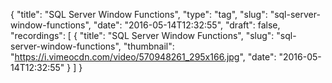 {
  "title": "SQL Server Window Functions",
  "type": "tag",
  "slug": "sql-server-window-functions",
  "date": "2016-05-14T12:32:55",
  "draft": false,
  "recordings": [
    {
      "title": "SQL Server Window Functions",
      "slug": "sql-server-window-functions",
      "thumbnail": "https://i.vimeocdn.com/video/570948261_295x166.jpg",
      "date": "2016-05-14T12:32:55"
    }
  ]
}